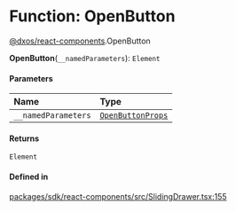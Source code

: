 # Function: OpenButton

[@dxos/react-components](../modules/dxos_react_components.md).OpenButton

**OpenButton**(`__namedParameters`): `Element`

#### Parameters

| Name | Type |
| :------ | :------ |
| `__namedParameters` | [`OpenButtonProps`](../interfaces/dxos_react_components.OpenButtonProps.md) |

#### Returns

`Element`

#### Defined in

[packages/sdk/react-components/src/SlidingDrawer.tsx:155](https://github.com/dxos/dxos/blob/db8188dae/packages/sdk/react-components/src/SlidingDrawer.tsx#L155)
